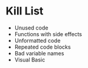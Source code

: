 Kill List
=========
* Unused code
* Functions with side effects
* Unformatted code
* Repeated code blocks
* Bad variable names
* Visual Basic